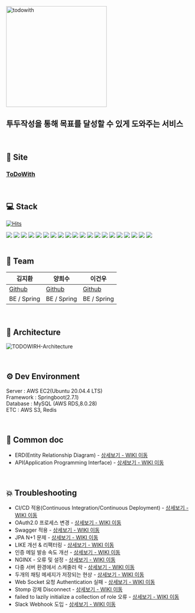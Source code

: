 <img width="272" alt="todowith" src="https://user-images.githubusercontent.com/39722357/182074339-6ad06851-2ffa-4510-a788-38dc9f7a28df.png">

## 투두작성을 통해 목표를 달성할 수 있게 도와주는 서비스
<br/>

## 🔗 Site
### [ToDoWith](https://todowith.co.kr/)

<br/>

## 💻 Stack
[![Hits](https://hits.seeyoufarm.com/api/count/incr/badge.svg?url=https%3A%2F%2Fgithub.com%2FHanghaeE5%2FBack-end&count_bg=%2379C83D&title_bg=%23555555&icon=&icon_color=%23E7E7E7&title=hits&edge_flat=false)](https://hits.seeyoufarm.com)
<div>
  <img src="https://img.shields.io/badge/springBoot-6DB33F?style=for-the-badge&logo=spring&logoColor=white">
  <img src="https://img.shields.io/badge/java-007396?style=for-the-badge&logo=java&logoColor=white"> 
  <img src="https://img.shields.io/badge/mysql-4479A1?style=for-the-badge&logo=mysql&logoColor=white">
  <img src="https://img.shields.io/badge/ubuntu-FCC624?style=for-the-badge&logo=linux&logoColor=black"> 
  <img src="https://img.shields.io/badge/amazonaws-232F3E?style=for-the-badge&logo=amazonaws&logoColor=white">
  <img src="https://img.shields.io/badge/amazonec2-FF9900?style=for-the-badge&logo=amazonec2&logoColor=white">
  <img src="https://img.shields.io/badge/amazons3-569A31?style=for-the-badge&logo=amazons3&logoColor=white">
  <img src="https://img.shields.io/badge/github-181717?style=for-the-badge&logo=github&logoColor=white">
  <img src="https://img.shields.io/badge/postman-FF6C37?style=for-the-badge&logo=postman&logoColor=white">
  <img src="https://img.shields.io/badge/swagger-85EA2D?style=for-the-badge&logo=swagger&logoColor=white">
  <img src="https://img.shields.io/badge/redis-DC382D?style=for-the-badge&logo=redis&logoColor=white">
  <img src="https://img.shields.io/badge/apachejmeter-D22128?style=for-the-badge&logo=apachejmeter&logoColor=white">
  <img src="https://img.shields.io/badge/slack-4A154B?style=for-the-badge&logo=slack&logoColor=white">
  <img src="https://img.shields.io/badge/notion-000000?style=for-the-badge&logo=notion&logoColor=white">
  <img src="https://img.shields.io/badge/nginx-009639?style=for-the-badge&logo=nginx&logoColor=white">
  <img src="https://img.shields.io/badge/socket-010101?style=for-the-badge&logo=socket.io&logoColor=white">
  <img src="https://img.shields.io/badge/stomp-010101?style=for-the-badge&logo=&logoColor=white">
  <img src="https://camo.githubusercontent.com/f0cede42e8391ba6bb70096f58bc63c8f5c846ea5cde8f27327e571a99e9a3e0/68747470733a2f2f696d672e736869656c64732e696f2f62616467652f636f64656465706c6f792d3644423333463f7374796c653d666f722d7468652d6261646765266c6f676f3d636f64656465706c6f79266c6f676f436f6c6f723d7768697465" data-canonical-src="https://img.shields.io/badge/codedeploy-6DB33F?style=for-the-badge&amp;logo=codedeploy&amp;logoColor=white" style="max-width: 100%;">
  <img src="https://camo.githubusercontent.com/848a56128bd7fb616d4513033e90bdd63c7af1cf66a0e4e96c817cc514638499/68747470733a2f2f696d672e736869656c64732e696f2f62616467652f47697448756220416374696f6e732d3230383846463f7374796c653d666f722d7468652d6261646765266c6f676f3d47697448756220416374696f6e73266c6f676f436f6c6f723d7768697465" data-canonical-src="https://img.shields.io/badge/GitHub Actions-2088FF?style=for-the-badge&amp;logo=GitHub Actions&amp;logoColor=white" style="max-width: 100%;">
  <img src="https://camo.githubusercontent.com/c0f71772804c86d0f144ce923027aff25e8d761c6b791d2de6698607e21c5465/68747470733a2f2f696d672e736869656c64732e696f2f62616467652f677261646c652d3032333033413f7374796c653d666f722d7468652d6261646765266c6f676f3d677261646c65266c6f676f436f6c6f723d7768697465" data-canonical-src="https://img.shields.io/badge/gradle-02303A?style=for-the-badge&amp;logo=gradle&amp;logoColor=white" style="max-width: 100%;">
</div>

<br/>

## 🧙 Team
|김지환|양희수|이건우|
|---|---|---|
|[Github](https://github.com/Kimjipang)|[Github](https://github.com/hee1su123)|[Github](https://github.com/geonoo)|
|BE / Spring|BE / Spring|BE / Spring|

<br/>

## :santa: Architecture
![TODOWIRH-Architecture](https://user-images.githubusercontent.com/39722357/182085438-a39030bb-9ee0-47a4-af64-b7109d481e34.jpeg)

<br/>

## ⚙️ Dev Environment
Server : AWS EC2(Ubuntu 20.04.4 LTS) <br/>
Framework : Springboot(2.7.1) <br/>
Database : MySQL (AWS RDS,8.0.28) <br/>
ETC : AWS S3, Redis <br/>

<br/>

## 📝 Common doc

- ERD(Entity Relationship Diagram) - [상세보기 - WIKI 이동](https://github.com/HanghaeE5/Back-end/wiki/ERD)
- API(Application Programming Interface) - [상세보기 - WIKI 이동](https://github.com/HanghaeE5/Back-end/wiki/API)

<br/> 

## 💥 Troubleshooting

- CI/CD 적용(Continuous Integration/Continuous Deployment) - [상세보기 - WIKI 이동]()
- OAuth2.0 프로세스 변경 - [상세보기 - WIKI 이동]()
- Swagger 적용 - [상세보기 - WIKI 이동]()
- JPA N+1 문제 - [상세보기 - WIKI 이동]()
- LIKE 개선 & 리팩터링 - [상세보기 - WIKI 이동]()
- 인증 메일 발송 속도 개선 - [상세보기 - WIKI 이동]()
- NGINX - 오류 및 설정 - [상세보기 - WIKI 이동]()
- 다중 서버 환경에서 스케줄러 락 - [상세보기 - WIKI 이동]()
- 두개의 채팅 메세지가 저장되는 현상 - [상세보기 - WIKI 이동]()
- Web Socket 요청 Authentication 실패 - [상세보기 - WIKI 이동]()
- Stomp 강제 Disconnect - [상세보기 - WIKI 이동]()
- failed to lazily initialize a collection of role 오류 - [상세보기 - WIKI 이동]()
- Slack Webhook 도입 - [상세보기 - WIKI 이동]()
